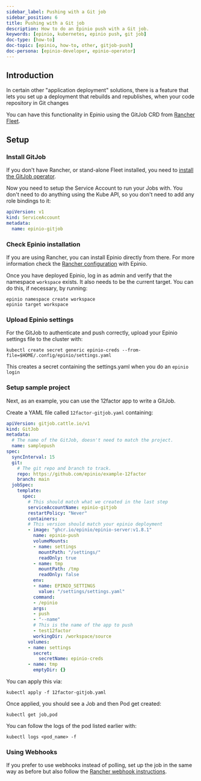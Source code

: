 ```yaml
---
sidebar_label: Pushing with a Git job
sidebar_position: 6
title: Pushing with a Git job
description: How to do an Epinio push with a Git job.
keywords: [epinio, kubernetes, epinio push, git job]
doc-type: [how-to]
doc-topic: [epinio, how-to, other, gitjob-push]
doc-persona: [epinio-developer, epinio-operator]
---
```


## Introduction

In certain other "application deployment" solutions,
there is a feature that lets you set up a deployment that rebuilds and republishes,
when your code repository in Git changes

You can have this functionality in Epinio using the GitJob CRD from [Rancher Fleet](https://fleet.rancher.io/).

## Setup

### Install GitJob

If you don't have Rancher, or stand-alone Fleet installed, you need to
[install the GitJob operator](https://github.com/rancher/gitjob#running).

Now you need to setup the Service Account to run your Jobs with.
You don't need to do anything using the Kube API, so you don't need to add any role bindings to it:

```yaml
apiVersion: v1
kind: ServiceAccount
metadata:
  name: epinio-gitjob
```

### Check Epinio installation

If you are using Rancher, you can install Epinio directly from there.
For more information check the
[Rancher configuration](../../installation/other_inst_scenarios/install_epinio_on_rancher.md) with Epinio.

Once you have deployed Epinio,
log in as admin and verify that the namespace `workspace` exists.
It also needs to be the current target.
You can do this, if necessary, by running:

```console
epinio namespace create workspace 
epinio target workspace 
```

### Upload Epinio settings

For the GitJob to authenticate and push correctly, upload your Epinio settings file to the cluster with:

```console
kubectl create secret generic epinio-creds --from-file=$HOME/.config/epinio/settings.yaml
```

This creates a secret containing the settings.yaml when you do an `epinio login`

### Setup sample project

Next, as an example, you can use the 12factor app to write a GitJob.

Create a YAML file called `12factor-gitjob.yaml` containing:

```yaml
apiVersion: gitjob.cattle.io/v1
kind: GitJob
metadata:
  # The name of the GitJob, doesn't need to match the project.
  name: samplepush
spec:
  syncInterval: 15
  git:
    # The git repo and branch to track. 
    repo: https://github.com/epinio/example-12factor
    branch: main
  jobSpec:
    template:
      spec:
        # This should match what we created in the last step
        serviceAccountName: epinio-gitjob
        restartPolicy: "Never"
        containers:
        # This version should match your epinio deployment
        - image: "ghcr.io/epinio/epinio-server:v1.8.1"
          name: epinio-push
          volumeMounts:
          - name: settings
            mountPath: "/settings/"
            readOnly: true  
          - name: tmp
            mountPath: /tmp
            readOnly: false
          env:
          - name: EPINIO_SETTINGS
            value: "/settings/settings.yaml"
          command:
          - /epinio 
          args:
          - push
          - "--name"
          # This is the name of the app to push
          - test12factor
          workingDir: /workspace/source
        volumes:
        - name: settings
          secret:
            secretName: epinio-creds
        - name: tmp
          emptyDir: {}
```


You can apply this via:

```console
kubectl apply -f 12factor-gitjob.yaml
```

Once applied, you should see a Job and then Pod get created:

```console
kubectl get job,pod
```

You can follow the logs of the pod listed earlier with:

```console
kubectl logs <pod_name> -f
```

### Using Webhooks

If you prefer to use webhooks instead of polling,
set up the job in the same way as before but also follow the
[Rancher webhook instructions](https://github.com/rancher/gitjob#webhook).
